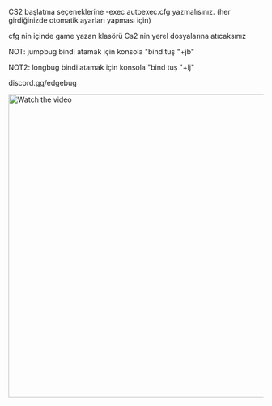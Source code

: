 CS2 başlatma seçeneklerine -exec autoexec.cfg yazmalısınız. (her girdiğinizde otomatik ayarları yapması için)

cfg nin içinde game yazan klasörü Cs2 nin yerel dosyalarına atıcaksınız


NOT: jumpbug bindi atamak için konsola "bind tuş "+jb"


NOT2: longbug bindi atamak için konsola "bind tuş "+lj"

discord.gg/edgebug


<a href="https://www.youtube.com/watch?v=NeUxi253SiY" target="_blank">
  <img src="https://img.youtube.com/vi/NeUxi253SiY/0.jpg" alt="Watch the video" width="600"/>
</a>

